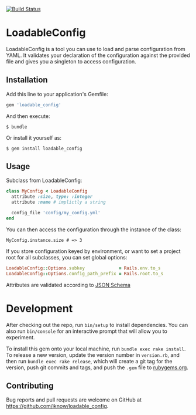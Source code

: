 [![Build Status](https://travis-ci.org/iknow/loadable_config.svg?branch=master)](https://travis-ci.org/iknow/loadable_config)

# LoadableConfig
LoadableConfig is a tool you can use to load and parse configuration
from YAML. It validates your declaration of the configuration against
the provided file and gives you a singleton to access configuration.

## Installation

Add this line to your application's Gemfile:

```ruby
gem 'loadable_config'
```

And then execute:

    $ bundle

Or install it yourself as:

    $ gem install loadable_config

## Usage

Subclass from LoadableConfig:

```ruby
class MyConfig < LoadableConfig
  attribute :size, type: :integer
  attribute :name # implictly a string

  config_file 'config/my_config.yml'
end
```

You can then access the configuration through the instance of the class:

`MyConfig.instance.size # => 3`

If you store configuration keyed by environment, or want to set a
project root for all subclasses, you can set global options:

```ruby
LoadableConfig::Options.subkey             = Rails.env.to_s
LoadableConfig::Options.config_path_prefix = Rails.root.to_s
```

Attributes are validated according to [JSON Schema](http://json-schema.org)

# Development

After checking out the repo, run `bin/setup` to install dependencies. You can also run `bin/console` for an interactive prompt that will allow you to experiment.

To install this gem onto your local machine, run `bundle exec rake install`. To release a new version, update the version number in `version.rb`, and then run `bundle exec rake release`, which will create a git tag for the version, push git commits and tags, and push the `.gem` file to [rubygems.org](https://rubygems.org).

## Contributing

Bug reports and pull requests are welcome on GitHub at https://github.com/iknow/loadable_config.

